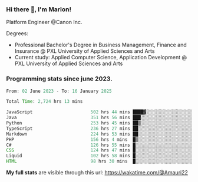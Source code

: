 
### Hi there 👋, I'm Marlon!

Platform Engineer @Canon Inc.

Degrees: 
- Professional Bachelor's Degree in Business Management, Finance and Insurance @ PXL University of Applied Sciences and Arts
- Current study: Applied Computer Science, Application Development @ PXL University of Applied Sciences and Arts

### Programming stats since june 2023.
<!--START_SECTION:waka-->

```java
From: 02 June 2023 - To: 16 January 2025

Total Time: 2,724 hrs 13 mins

JavaScript                      502 hrs 44 mins ████▓░░░░░░░░░░░░░░░░░░░░   18.07 %
Java                            351 hrs 56 mins ███░░░░░░░░░░░░░░░░░░░░░░   12.65 %
Python                          253 hrs 45 mins ██▒░░░░░░░░░░░░░░░░░░░░░░   09.12 %
TypeScript                      236 hrs 27 mins ██░░░░░░░░░░░░░░░░░░░░░░░   08.50 %
Markdown                        224 hrs 53 mins ██░░░░░░░░░░░░░░░░░░░░░░░   08.09 %
PHP                             156 hrs 4 mins  █▒░░░░░░░░░░░░░░░░░░░░░░░   05.61 %
C#                              126 hrs 55 mins █░░░░░░░░░░░░░░░░░░░░░░░░   04.56 %
CSS                             124 hrs 47 mins █░░░░░░░░░░░░░░░░░░░░░░░░   04.49 %
Liquid                          102 hrs 58 mins █░░░░░░░░░░░░░░░░░░░░░░░░   03.70 %
HTML                            98 hrs 30 mins  █░░░░░░░░░░░░░░░░░░░░░░░░   03.54 %
```

<!--END_SECTION:waka-->
**My full stats** are visible through this url: https://wakatime.com/@Amauri22
